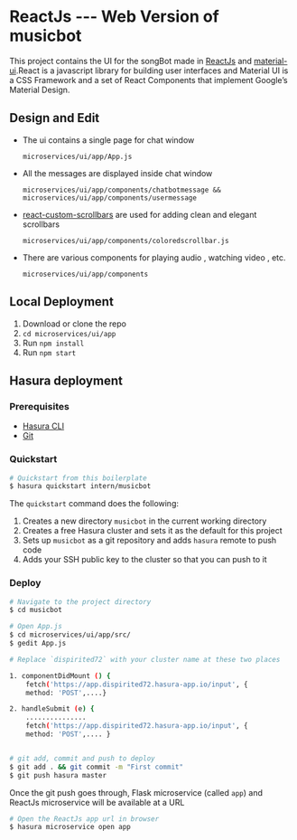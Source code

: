 # ReactJs --- Web Version of musicbot

This project contains the UI for the songBot made in [ReactJs](https://reactjs.org/) and [material-ui](https://github.com/mui-org/material-ui).React is a javascript library for building user interfaces and Material UI is a CSS Framework and a set of React Components that implement Google’s Material Design.

## Design and Edit

* The ui contains a single page for chat window 
  
  `microservices/ui/app/App.js` 
* All the messages are displayed inside chat window 
  
  `microservices/ui/app/components/chatbotmessage && microservices/ui/app/components/usermessage`
* [react-custom-scrollbars](https://github.com/malte-wessel/react-custom-scrollbars) are used for adding clean and elegant       scrollbars 
  
  `microservices/ui/app/components/coloredscrollbar.js`
* There are various components for playing audio , watching video , etc. 

  `microservices/ui/app/components`

## Local Deployment

1. Download or clone the repo
2. ```cd microservices/ui/app```
3. Run ```npm install```
4. Run ```npm start``` 

## Hasura deployment

### Prerequisites

- [Hasura CLI](https://docs.hasura.io/0.15/manual/install-hasura-cli.html)
- [Git](https://git-scm.com)


### Quickstart

```bash
# Quickstart from this boilerplate 
$ hasura quickstart intern/musicbot
```

The `quickstart` command does the following:

1. Creates a new directory `musicbot` in the current working directory
2. Creates a free Hasura cluster and sets it as the default for this project
3. Sets up `musicbot` as a git repository and adds `hasura` remote to push code
4. Adds your SSH public key to the cluster so that you can push to it

### Deploy

```bash
# Navigate to the project directory
$ cd musicbot

# Open App.js
$ cd microservices/ui/app/src/
$ gedit App.js

# Replace `dispirited72` with your cluster name at these two places

1. componentDidMount () {
    fetch('https://app.dispirited72.hasura-app.io/input', {
    method: 'POST',....}

2. handleSubmit (e) {
    ...............
    fetch('https://app.dispirited72.hasura-app.io/input', {
    method: 'POST',.... }


# git add, commit and push to deploy
$ git add . && git commit -m "First commit"
$ git push hasura master
```
Once the git push goes through, Flask microservice (called `app`) and ReactJs microservice will be available at a URL

```bash
# Open the ReactJs app url in browser
$ hasura microservice open app
```




